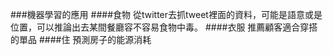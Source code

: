 ###機器學習的應用
####食物
從twitter去抓tweet裡面的資料，可能是語意或是位置，可以推論出去某間餐廳容不容易食物中毒。
####衣服
推薦顧客適合穿搭的單品
####住
預測房子的能源消耗
